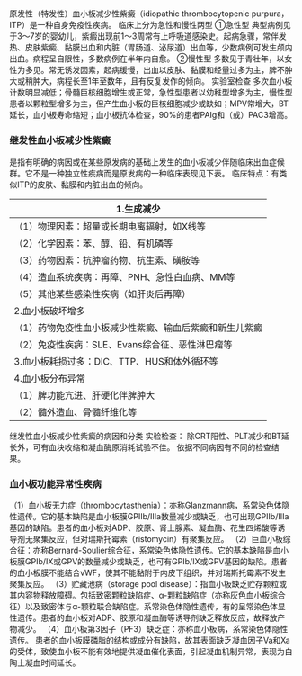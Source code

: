 ## 


原发性（特发性）血小板减少性紫癜（idiopathic thrombocytopenic purpura，ITP）是一种自身免疫性疾病。
临床上分为急性和慢性两型
①急性型
典型病例见于3～7岁的婴幼儿，紫癜出现前1～3周常有上呼吸道感染史。起病急骤，常伴发热、皮肤紫癜、黏膜出血和内脏（胃肠道、泌尿道）出血等，少数病例可发生颅内出血。病程呈自限性，多数病例在半年内自愈。
②慢性型
多数见于青壮年，以女性为多见。常无诱发因素，起病缓慢，出血以皮肤、黏膜和经量过多为主，脾不肿大或稍肿大，病程长至1年至数年，且有反复发作的倾向。
实验室检查
多次血小板计数明显减低；骨髓巨核细胞增生或正常，急性型患者以幼稚型增多为主，慢性型患者以颗粒型增多为主，但产生血小板的巨核细胞减少或缺如；MPV常增大，BT延长，血小板寿命缩短；血小板抗体检查，90%的患者PAIg和（或）PAC3增高。

### 继发性血小板减少性紫癜
是指有明确的病因或在某些原发病的基础上发生的血小板减少伴随临床出血症候群。它不是一种独立性疾病而是原发病的一种临床表现见下表。
临床特点：有类似ITP的皮肤、黏膜和内脏出血的倾向。

| 1.生成减少 |
| --- |
| （1）物理因素：超量或长期电离辐射，如X线等 |
| （2）化学因素：苯、醇、铅、有机磷等 |
| （3）药物因素：抗肿瘤药物、抗生素、磺胺等 |
| （4）造血系统疾病：再障、PNH、急性白血病、MM等 |
| （5）其他某些感染性疾病（如肝炎后再障） |
| 2.血小板破坏增多 |
| （1）药物免疫性血小板减少性紫癜、输血后紫癜和新生儿紫癜 |
| （2）免疫性疾病：SLE、Evans综合征、恶性淋巴瘤等 |
| 3.血小板耗损过多：DIC、TTP、HUS和体外循环等 |
| 4.血小板分布异常 |
| （1）脾功能亢进、肝硬化伴脾肿大 |
| （2）髓外造血、骨髓纤维化等 |

继发性血小板减少性紫癜的病因和分类
实验检查：
除CRT阳性、PLT减少和BT延长外，可有血块收缩和凝血酶原消耗试验不佳。
依据不同病因有不同的检查结果。

### 血小板功能异常性疾病
（1）血小板无力症（thrombocytasthenia）：亦称Glanzmann病，系常染色体隐性遗传。它的基本缺陷是血小板膜GPⅡb/Ⅲa数量减少或缺乏，也可出现GPⅡb/Ⅲa基因的缺陷。患者的血小板对ADP、胶原、肾上腺素、凝血酶、花生四烯酸等诱导剂无聚集反应，但对瑞斯托霉素（ristomycin）有聚集反应。
（2）巨血小板综合征：亦称Bernard-Soulier综合征，系常染色体隐性遗传。它的基本缺陷是血小板膜GPⅠb/Ⅸ或GPV的数量减少或缺乏，也可有GPⅠb/Ⅸ或GPV基因的缺陷。患者的血小板膜不能结合vWF，使其不能黏附于内皮下组织，并对瑞斯托霉素不发生聚集反应。
（3）贮藏池病（storage pool disease）：指血小板缺乏贮存颗粒或其内容物释放障碍。包括致密颗粒缺陷症、α-颗粒缺陷症（亦称灰色血小板综合征）以及致密体与α-颗粒联合缺陷症。系常染色体隐性遗传，有的呈常染色体显性遗传。患者的血小板对ADP、胶原和凝血酶等诱导剂缺乏释放反应，故释放产物减少。
（4）血小板第3因子（PF3）缺乏症：亦称血小板病，系常染色体隐性遗传。
患者的血小板膜磷脂的结构或成分有缺陷，故其表面缺乏凝血因子Ⅴa和Ⅹa的受体，致使血小板不能有效地提供凝血催化表面，引起凝血机制异常，表现为白陶土凝血时间延长。
